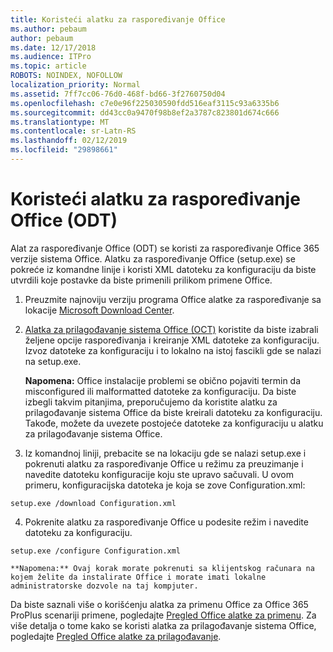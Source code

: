 ```yaml
---
title: Koristeći alatku za raspoređivanje Office
ms.author: pebaum
author: pebaum
ms.date: 12/17/2018
ms.audience: ITPro
ms.topic: article
ROBOTS: NOINDEX, NOFOLLOW
localization_priority: Normal
ms.assetid: 7ff7cc06-76d0-468f-bd66-3f2760750d04
ms.openlocfilehash: c7e0e96f225030590fdd516eaf3115c93a6335b6
ms.sourcegitcommit: dd43cc0a9470f98b8ef2a3787c823801d674c666
ms.translationtype: MT
ms.contentlocale: sr-Latn-RS
ms.lasthandoff: 02/12/2019
ms.locfileid: "29898661"
---
```

# <a name="using-the-office-deployment-tool-odt"></a>Koristeći alatku za raspoređivanje Office (ODT)

Alat za raspoređivanje Office (ODT) se koristi za raspoređivanje Office 365 verzije sistema Office. Alatku za raspoređivanje Office (setup.exe) se pokreće iz komandne linije i koristi XML datoteku za konfiguraciju da biste utvrdili koje postavke da biste primenili prilikom primene Office.
  
1. Preuzmite najnoviju verziju programa Office alatke za raspoređivanje sa lokacije [Microsoft Download Center](http://go.microsoft.com/fwlink/p/?LinkID=626065).
    
2. [Alatka za prilagođavanje sistema Office (OCT)](https://config.office.com) koristite da biste izabrali željene opcije raspoređivanja i kreiranje XML datoteke za konfiguraciju. Izvoz datoteke za konfiguraciju i to lokalno na istoj fascikli gde se nalazi na setup.exe. 
    
    **Napomena:** Office instalacije problemi se obično pojaviti termin da misconfigured ili malformatted datoteke za konfiguraciju. Da biste izbegli takvim pitanjima, preporučujemo da koristite alatku za prilagođavanje sistema Office da biste kreirali datoteku za konfiguraciju. Takođe, možete da uvezete postojeće datoteke za konfiguraciju u alatku za prilagođavanje sistema Office. 
    
3. Iz komandnoj liniji, prebacite se na lokaciju gde se nalazi setup.exe i pokrenuti alatku za raspoređivanje Office u režimu za preuzimanje i navedite datoteku konfiguracije koju ste upravo sačuvali. U ovom primeru, konfiguracijska datoteka je koja se zove Configuration.xml:
    
  ```
  setup.exe /download Configuration.xml  
  ```

4. Pokrenite alatku za raspoređivanje Office u podesite režim i navedite datoteku za konfiguraciju.
    
  ```
  setup.exe /configure Configuration.xml
  ```

    **Napomena:** Ovaj korak morate pokrenuti sa klijentskog računara na kojem želite da instalirate Office i morate imati lokalne administratorske dozvole na taj kompjuter. 
    
Da biste saznali više o korišćenju alatka za primenu Office za Office 365 ProPlus scenariji primene, pogledajte [Pregled Office alatke za primenu](https://docs.microsoft.com/deployoffice/overview-of-the-office-2016-deployment-tool). Za više detalja o tome kako se koristi alatka za prilagođavanje sistema Office, pogledajte [Pregled Office alatke za prilagođavanje](https://docs.microsoft.com/DeployOffice/overview-of-the-office-customization-tool-for-click-to-run).
  

